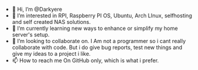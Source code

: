- 👋 Hi, I’m @Darkyere
- 👀 I’m interested in RPI, Raspberry PI OS, Ubuntu, Arch LInux, selfhosting and self created NAS solutions. 
- 🌱 I’m currently learning new ways to enhance or simplify my home server's setup.
- 💞️ I’m looking to collaborate on. I Am not a programmer so i cant really collaborate with code. But i do give bug reports, test new things and give my ideas to a project i like.
- 📫 How to reach me On GitHub only, which is what i prefer.

<!---
Darkyere/Darkyere is a ✨ special ✨ repository because its `README.md` (this file) appears on your GitHub profile.
You can click the Preview link to take a look at your changes.
--->
